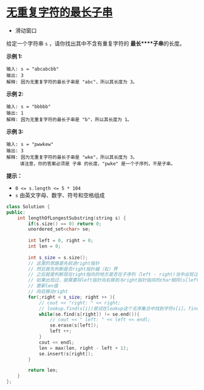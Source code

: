 # [无重复字符的最长子串](https://leetcode.cn/problems/longest-substring-without-repeating-characters/)

- 滑动窗口

给定一个字符串 `s` ，请你找出其中不含有重复字符的 **最长****子串**的长度。

**示例 1:**

```
输入: s = "abcabcbb"
输出: 3 
解释: 因为无重复字符的最长子串是 "abc"，所以其长度为 3。
```

**示例 2:**

```
输入: s = "bbbbb"
输出: 1
解释: 因为无重复字符的最长子串是 "b"，所以其长度为 1。
```

**示例 3:**

```
输入: s = "pwwkew"
输出: 3
解释: 因为无重复字符的最长子串是 "wke"，所以其长度为 3。
     请注意，你的答案必须是 子串 的长度，"pwke" 是一个子序列，不是子串。
```

 

**提示：**

- `0 <= s.length <= 5 * 104`
- `s` 由英文字母、数字、符号和空格组成



```c++
class Solution {
public:
    int lengthOfLongestSubstring(string s) {
        if(s.size() == 0) return 0;
        unordered_set<char> se;
        
        int left = 0, right = 0;
        int len = 0;
        
        int s_size = s.size();
        // 这里的思路是先前进right指针
        // 然后首先判断是否right指针越（右）界
        // 之后就是判断现在right指向的地方是否在子序列（left - right)当中出现过
        // 如果出现过，就需要将left指针向右移到与right指针指向的char相同(s[left] == s[right])的后面一个位置
        // 更新len值
        // 向后移动right
        for(;right < s_size; right ++ ){
            // cout << "right: " << right; 
            // lookup.find(s[i])尝试在lookup这个无序集合中找到字符s[i]。find函数返回一个迭代器，如果找到了该元素，则返回指向该元素的迭代器；如果没有找到，则返回lookup.end()，即指向集合末尾的迭代器，表明查找失败。
            while(se.find(s[right]) != se.end()){
                // cout << " left: " << left << endl;
                se.erase(s[left]);
                left ++;
            }
            cout << endl;
            len = max(len, right - left + 1);
            se.insert(s[right]);
        }

        return len;
    }
};
```

